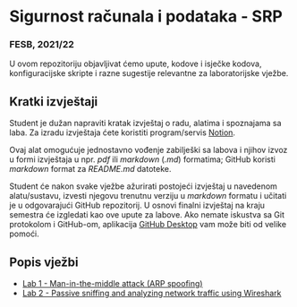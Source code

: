 # Sigurnost računala i podataka - SRP

### FESB, 2021/22

U ovom repozitoriju objavljivat ćemo upute, kodove i isječke kodova, konfiguracijske skripte i razne sugestije relevantne za laboratorijske vježbe.

## Kratki izvještaji

Student je dužan napraviti kratak izvještaj o radu, alatima i spoznajama sa laba. Za izradu izvještaja ćete koristiti program/servis [Notion](https://www.notion.so).

Ovaj alat omogućuje jednostavno vođenje zabilješki sa labova i njihov izvoz u formi izvještaja u npr. _pdf_ ili _markdown_ (_.md_) formatima; GitHub koristi _markdown_ format za _README.md_ datoteke.

Student će nakon svake vježbe ažurirati postojeći izvještaj u navedenom alatu/sustavu, izvesti njegovu trenutnu verziju u _markdown_ formatu i učitati je u odgovarajući GitHub repozitorij. U osnovi finalni izvještaj na kraju semestra će izgledati kao ove upute za labove. Ako nemate iskustva sa Git protokolom i GitHub-om, aplikacija [GitHub Desktop](https://desktop.github.com/) vam može biti od velike pomoći.


## Popis vježbi

- [Lab 1 - Man-in-the-middle attack (ARP spoofing)](instructions/lab-1.md)
- [Lab 2 - Passive sniffing and analyzing network traffic using Wireshark](instructions/lab-2.md)
